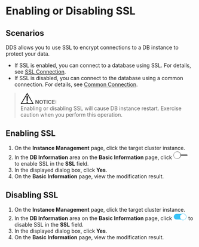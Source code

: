 # Enabling or Disabling SSL<a name="dds_02_0007"></a>

## **Scenarios**<a name="section4282820218710"></a>

DDS allows you to use SSL to encrypt connections to a DB instance to protect your data.

-   If SSL is enabled, you can connect to a database using SSL. For details, see  [SSL Connection](connecting-to-a-db-instance-through-a-client(cluster).md#section1640311061419).
-   If SSL is disabled, you can connect to the database using a common connection. For details, see  [Common Connection](connecting-to-a-db-instance-through-a-client(cluster).md#sfc3bfb212a8440799f49320d91fc096c).

>![](public_sys-resources/icon-notice.gif) **NOTICE:**   
>Enabling or disabling SSL will cause DB instance restart. Exercise caution when you perform this operation.  

## Enabling SSL<a name="en-us_topic_0049044698_section45421719172826"></a>

1.  On the  **Instance Management**  page, click the target cluster instance.
2.  In the  **DB Information**  area on the  **Basic Information**  page, click  ![](figures/icon-off.png)  to enable SSL in the  **SSL**  field.
3.  In the displayed dialog box, click  **Yes**.
4.  On the  **Basic Information**  page, view the modification result.

## Disabling SSL<a name="section4225593518277"></a>

1.  On the  **Instance Management**  page, click the target cluster instance.
2.  In the  **DB Information**  area on the  **Basic Information**  page, click  ![](figures/icon-on.png)  to disable SSL in the  **SSL**  field.
3.  In the displayed dialog box, click  **Yes**.
4.  On the  **Basic Information**  page, view the modification result.

